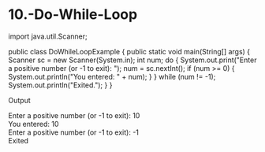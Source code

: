 # 10.-Do-While-Loop
import java.util.Scanner;

public class DoWhileLoopExample {
    public static void main(String[] args) {
        Scanner sc = new Scanner(System.in);
        int num;
        do {
            System.out.print("Enter a positive number (or -1 to exit): ");
            num = sc.nextInt();
            if (num >= 0) {
                System.out.println("You entered: " + num);
            }
        } while (num != -1);
        System.out.println("Exited.");
    }
}

Output

Enter a positive number (or -1 to exit): 10  
You entered: 10  
Enter a positive number (or -1 to exit): -1  
Exited
